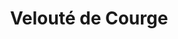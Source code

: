 ---
layout: recette
categories: [recettes]
hidden: false
lang: fr
title: Velouté de Courge
type: sel
ingredients: 
  - nom: courge
  - nom: oignon
  - nom: ail
  - nom: crème fraiche
  - nom: muscade
  - nom: paprika doux
etapes:
  - label: "Préparation"
    details:
      - Couper la courge en gros dés
      - Faire cuire la courge dans de l'eau bouillante
      - Faire revenir l’oignon dans de l’huile d’olive
      - Ajouter l’ail et les épices, mettre à feu doux pendant quelques minutes
      - Mettre de coté
      - Quand la courge est cuite (vérifier avec une fourchette), essorer
      - Tout verser dans un saladier et mixer 
      - Ajouter la crème fraiche et saler
variantes:
  - label: ajouter des patates
    todo: false
  - label: ajouter des carottes (à faire cuire d'abord car ça met plus de temps que la courge)
    todo: false
---